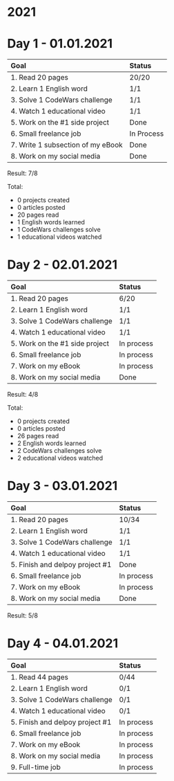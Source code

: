 # 2021

# Day 1 - 01.01.2021

| Goal  | Status  |
| :------------ | :------------ |
|  1. Read 20 pages | 20/20  |
|  2. Learn 1 English word | 1/1  |
|  3. Solve 1 CodeWars challenge | 1/1  |
|  4. Watch 1 educational video | 1/1  |
|  5. Work on the #1 side project | Done  |
|  6. Small freelance job | In Process  |
|  7. Write 1 subsection of my eBook | Done  |
|  8. Work on my social media | Done  |

Result: 7/8

Total:
- 0 projects created
- 0 articles posted
- 20 pages read
- 1 English words learned
- 1 CodeWars challenges solve
- 1 educational videos watched

# Day 2 - 02.01.2021

| Goal  | Status  |
| :------------ | :------------ |
|  1. Read 20 pages | 6/20  |
|  2. Learn 1 English word | 1/1  |
|  3. Solve 1 CodeWars challenge | 1/1  |
|  4. Watch 1 educational video | 1/1  |
|  5. Work on the #1 side project | In process  |
|  6. Small freelance job | In process  |
|  7. Work on my eBook | In process  |
|  8. Work on my social media | Done  |

Result: 4/8

Total:
- 0 projects created
- 0 articles posted
- 26 pages read
- 2 English words learned
- 2 CodeWars challenges solve
- 2 educational videos watched

# Day 3 - 03.01.2021

| Goal  | Status  |
| :------------ | :------------ |
|  1. Read 20 pages | 10/34  |
|  2. Learn 1 English word | 1/1  |
|  3. Solve 1 CodeWars challenge | 1/1  |
|  4. Watch 1 educational video | 1/1  |
|  5. Finish and delpoy project #1 | Done  |
|  6. Small freelance job | In process  |
|  7. Work on my eBook | In process  |
|  8. Work on my social media | Done  |

Result: 5/8

# Day 4 - 04.01.2021

| Goal  | Status  |
| :------------ | :------------ |
|  1. Read 44 pages | 0/44  |
|  2. Learn 1 English word | 0/1  |
|  3. Solve 1 CodeWars challenge | 0/1  |
|  4. Watch 1 educational video | 0/1  |
|  5. Finish and delpoy project #1 | In process  |
|  6. Small freelance job | In process  |
|  7. Work on my eBook | In process  |
|  8. Work on my social media | In process  |
|  9. Full-time job | In process  |
